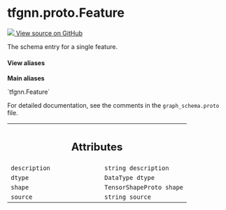 # tfgnn.proto.Feature

<!-- Insert buttons and diff -->

<a target="_blank" href="https://github.com/tensorflow/gnn/tree/master/tensorflow_gnn/proto/graph_schema.proto">
<img src="https://www.tensorflow.org/images/GitHub-Mark-32px.png" /> View source
on GitHub </a>

The schema entry for a single feature.

<section class="expandable">
  <h4 class="showalways">View aliases</h4>
  <p>
<b>Main aliases</b>
<p>`tfgnn.Feature`</p>
</p>
</section>

<!-- Placeholder for "Used in" -->

For detailed documentation, see the comments in the `graph_schema.proto` file.

<!-- Tabular view -->

 <table class="responsive fixed orange">
<colgroup><col width="214px"><col></colgroup>
<tr><th colspan="2"><h2 class="add-link">Attributes</h2></th></tr>

<tr>
<td>
<code>description</code><a id="description"></a>
</td>
<td>
<code>string description</code>
</td>
</tr><tr>
<td>
<code>dtype</code><a id="dtype"></a>
</td>
<td>
<code>DataType dtype</code>
</td>
</tr><tr>
<td>
<code>shape</code><a id="shape"></a>
</td>
<td>
<code>TensorShapeProto shape</code>
</td>
</tr><tr>
<td>
<code>source</code><a id="source"></a>
</td>
<td>
<code>string source</code>
</td>
</tr>
</table>
